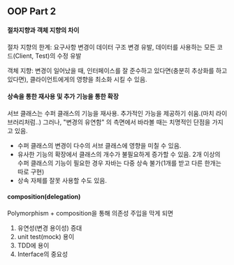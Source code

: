 ## OOP Part 2

#### 절차지향과 객체 지향의 차이

절차 지향의 한계: 요구사항 변경이 데이터 구조 변경 유발, 데이터를 사용하는 모든 코드(Client, Test)의 수정 유발

객체 지향: 변경이 일어났을 때, 인터페이스를 잘 준수하고 있다면(충분히 추상화를 하고 있다면), 클라이언트에게의 영향을 최소화 시킬 수 있음.



#### 상속을 통한 재사용 및 추가 기능을 통한 확장

서브 클래스는 수퍼 클래스의 기능을 재사용. 추가적인 가능을 제공하기 쉬움.(마치 라이브러리처럼..) 그러나, "변경의 유연함" 의 측면에서 바라볼 때는 치명적인 단점을 가지고 있음.

- 수퍼 클래스의 변경이 다수의 서브 클래스에 영향을 미칠 수 있음.
- 유사한 기능의 확장에서 클래스의 개수가 불필요하게 증가할 수 있음. 2개 이상의 수퍼 클래스의 기능이 필요한 경우 자바는 다중 상속 불가(1개를 받고 다른 한개는 따로 구현)
- 상속 자체를 잘못 사용할 수도 있음.



#### composition(delegation)

Polymorphism + composition을 통해 의존성 주입을 막게 되면 

1. 유연성(변경 용이성) 증대 
2. unit test(mock) 용이 
3. TDD에 용이
4. Interface의 중요성

